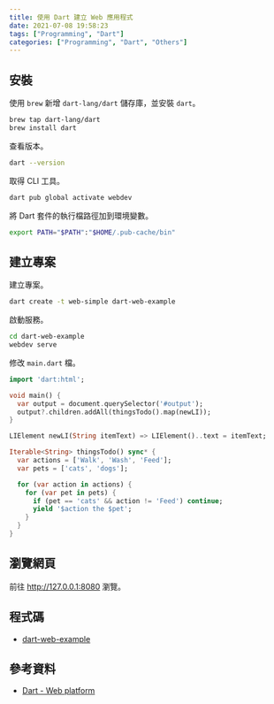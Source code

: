 ```yaml
---
title: 使用 Dart 建立 Web 應用程式
date: 2021-07-08 19:58:23
tags: ["Programming", "Dart"]
categories: ["Programming", "Dart", "Others"]
---
```


## 安裝

使用 `brew` 新增 `dart-lang/dart` 儲存庫，並安裝 `dart`。

```bash
brew tap dart-lang/dart
brew install dart
```

查看版本。

```bash
dart --version
```

取得 CLI 工具。

```bash
dart pub global activate webdev
```

將 Dart 套件的執行檔路徑加到環境變數。

```bash
export PATH="$PATH":"$HOME/.pub-cache/bin"
```

## 建立專案

建立專案。

```bash
dart create -t web-simple dart-web-example
```

啟動服務。

```bash
cd dart-web-example
webdev serve
```

修改 `main.dart` 檔。

```dart
import 'dart:html';

void main() {
  var output = document.querySelector('#output');
  output?.children.addAll(thingsTodo().map(newLI));
}

LIElement newLI(String itemText) => LIElement()..text = itemText;

Iterable<String> thingsTodo() sync* {
  var actions = ['Walk', 'Wash', 'Feed'];
  var pets = ['cats', 'dogs'];

  for (var action in actions) {
    for (var pet in pets) {
      if (pet == 'cats' && action != 'Feed') continue;
      yield '$action the $pet';
    }
  }
}
```

## 瀏覽網頁

前往 <http://127.0.0.1:8080> 瀏覽。

## 程式碼

- [dart-web-example](https://github.com/memochou1993/dart-web-example)

## 參考資料

- [Dart - Web platform](https://dart.dev/web)
